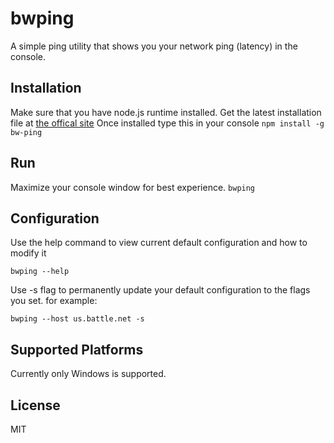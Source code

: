 # bwping

A simple ping utility that shows you your network ping (latency) in the console.

## Installation

Make sure that you have node.js runtime installed. Get the latest installation file at [the offical site](https://nodejs.org)
Once installed type this in your console
```npm install -g bw-ping```

## Run

Maximize your console window for best experience.
```bwping```


## Configuration

Use the help command to view current default configuration and how to modify it

```bwping --help```

Use -s flag to permanently update your default configuration to the flags you set. for example:

```bwping --host us.battle.net -s```

## Supported Platforms

Currently only Windows is supported. 

## License

MIT